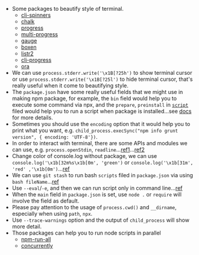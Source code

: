 - Some packages to beautify style of terminal.
  - [cli-spinners](https://github.com/sindresorhus/cli-spinners)
  - [chalk](https://github.com/chalk/u)
  - [progress](https://github.com/visionmedia/node-progress)
  - [multi-progress](https://github.com/pitaj/multi-progress)
  - [gauge](https://github.com/npm/gauge)
  - [boxen](https://github.com/sindresorhus/boxen)
  - [listr2](https://github.com/cenk1cenk2/listr2)
  - [cli-progress](https://github.com/npkgz/cli-progress)
  - [ora](https://github.com/sindresorhus/ora)
- We can use `process.stderr.write('\x1B[?25h')` to show terminal cursor or use `process.stderr.write('\x1B[?25l')` to hide terminal cursor, that's really useful when it come to beautifying style.
- The `package.json` have some really useful fields that we might use in making npm package, for example, the `bin` field would help you to execute some command via npx, and the `prepare`, `preinstall` in [`script`](https://docs.npmjs.com/cli/v7/using-npm/scripts) filed would help you to run a script when package is installed...see [docs](https://docs.npmjs.com/cli/v7/configuring-npm/package-json) for more details.
- Sometimes you should use the `encoding` option that it would help you to print what you want, e.g. `child_process.execSync("npm info grunt version", { encoding: 'UTF-8'})`.
- In order to interact with terminal, there are some APIs and modules we can use, e.g. `process.openStdin`, `readline`...[ref1](https://stackoverflow.com/questions/5947742/how-to-change-the-output-color-of-echo-in-linux)...[ref2](https://github.com/philipszdavido/cli-select-opts/blob/master/select.js)
- Change color of console.log without package, we can use `console.log('\x1b[32m%s\x1b[0m', 'green')` or `console.log('\x1b[31m', 'red' ,'\x1b[0m')`...[ref](https://stackoverflow.com/questions/9781218/how-to-change-node-jss-console-font-color)
- We can use `git stash` to run bash `scripts` filed in `package.json` via using `bash fileName`...[ref](https://awsm.page/nodejs/run-shell-scripts-using-npm-script/)
- Use `--eval`/`-e`, and then we can run script only in command line...[ref](https://nodejs.org/docs/latest-v15.x/api/cli.html#cli_e_eval_script)
- When the `main` field in `package.json` is set, use `node .` or `require` will involve the field as default.
- Please pay attention to the usage of `process.cwd()` and `__dirname`, especially when using `path`, `npx`.
- Use `--trace-warnings` option and the output of `child_process` will show more detail.
- Those packages can help you to run node scripts in parallel
  - [npm-run-all](https://github.com/mysticatea/npm-run-all)
  - [concurrently](https://github.com/open-cli-tools/concurrently)

